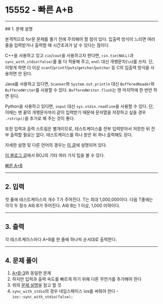 # 15552 -  빠른 A+B

<hr/>
## 1. 문제 설명

본격적으로 for문 문제를 풀기 전에 주의해야 할 점이 있다. 입출력 방식이 느리면 여러 줄을 입력받거나 출력할 때 시간초과가 날 수 있다는 점이다.

C++을 사용하고 있고 `cin`/`cout`을 사용하고자 한다면, `cin.tie(NULL)`과 `sync_with_stdio(false)`를 둘 다 적용해 주고, `endl` 대신 개행문자(`\n`)를 쓰자. 단, 이렇게 하면 더 이상 `scanf`/`printf`/`puts`/`getchar`/`putchar` 등 C의 입출력 방식을 사용하면 안 된다.

Java를 사용하고 있다면, `Scanner`와 `System.out.println` 대신 `BufferedReader`와 `BufferedWriter`를 사용할 수 있다. `BufferedWriter.flush`는 맨 마지막에 한 번만 하면 된다.

Python을 사용하고 있다면, `input` 대신 `sys.stdin.readline`을 사용할 수 있다. 단, 이때는 맨 끝의 개행문자까지 같이 입력받기 때문에 문자열을 저장하고 싶을 경우 `.rstrip()`을 추가로 해 주는 것이 좋다.

또한 입력과 출력 스트림은 별개이므로, 테스트케이스를 전부 입력받아서 저장한 뒤 전부 출력할 필요는 없다. 테스트케이스를 하나 받은 뒤 하나 출력해도 된다.

자세한 설명 및 다른 언어의 경우는 [이 글](https://www.acmicpc.net/board/view/22716)에 설명되어 있다.

[이 블로그 글](https://www.acmicpc.net/blog/view/55)에서 BOJ의 기타 여러 가지 팁을 볼 수 있다.

[빠른 A+B](<https://www.acmicpc.net/problem/15552>)

------

## 2. 입력

첫 줄에 테스트케이스의 개수 T가 주어진다. T는 최대 1,000,000이다. 다음 T줄에는 각각 두 정수 A와 B가 주어진다. A와 B는 1 이상, 1,000 이하이다.

------

## 3. 출력

각 테스트케이스마다 A+B를 한 줄에 하나씩 순서대로 출력한다.

------

## 4. 문제 풀이

1. [A+B-3](https://github.com/kimmyungyun/baekjoon_level_algorithm/tree/master/3%EB%8B%A8%EA%B3%84/2%EB%8B%A8%EA%B3%84)와 동일한 문제
2. 하지만 입력과 출력 속도를 빠르게 하기 위해 다른 무언가를 추가해야 한다
3. 위의 [문제 설명](#1.-문제-설명)을 참고 할 것
4. `sync_with_stdio`의 경우 네임스페이스 ios를 써줘야 한다 - `ios::sync_with_stdio(false);`
